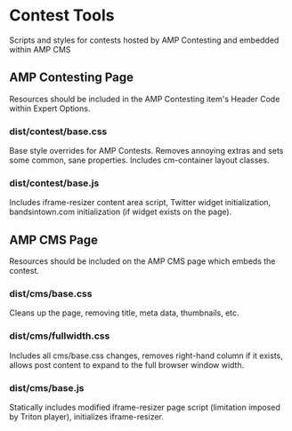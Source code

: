 # Contest Tools

Scripts and styles for contests hosted by AMP Contesting and embedded within AMP CMS

## AMP Contesting Page

Resources should be included in the AMP Contesting item's Header Code within Expert Options.

### dist/contest/base.css

Base style overrides for AMP Contests.  Removes annoying extras and sets some common, sane properties.  Includes cm-container layout classes.

### dist/contest/base.js

Includes iframe-resizer content area script, Twitter widget initialization, bandsintown.com initialization (if widget exists on the page).


## AMP CMS Page

Resources should be included on the AMP CMS page which embeds the contest.

### dist/cms/base.css

Cleans up the page, removing title, meta data, thumbnails, etc.

### dist/cms/fullwidth.css

Includes all cms/base.css changes, removes right-hand column if it exists, allows post content to expand to the full browser window width.

### dist/cms/base.js

Statically includes modified iframe-resizer page script (limitation imposed by Triton player), initializes iframe-resizer.